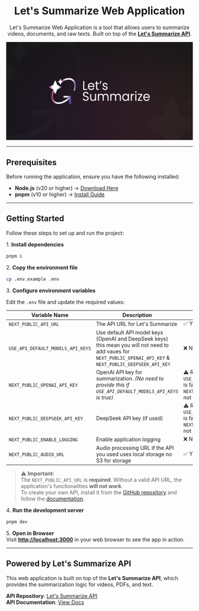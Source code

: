 <div align="center">

<h1>Let's Summarize Web Application</h1>

<p>
  Let's Summarize Web Application is a tool that allows users to summarize videos, documents, and raw texts.
  Built on top of the <strong><a href="https://github.com/letssummarize/api">Let's Summarize API</a></strong>.
</p>

<img src="./assets/thumb.png" alt="Let's Summarize Logo"/>

</div>

---

## Prerequisites

Before running the application, ensure you have the following installed:

- **Node.js** (v20 or higher) → [Download Here](https://nodejs.org/)
- **pnpm** (v10 or higher) → [Install Guide](https://pnpm.io/installation)

---

## Getting Started

Follow these steps to set up and run the project:

1️. **Install dependencies**  

```bash
pnpm i
```

2️. **Copy the environment file**  

```bash
cp .env.example .env
```

3️. **Configure environment variables**  

Edit the `.env` file and update the required values:

| Variable Name | Description | Required | Default Value |
|--------------|-------------|----------|---------------|
| `NEXT_PUBLIC_API_URL` | The API URL for Let's Summarize | ✅ Yes | `http://localhost:3000` |
| `USE_API_DEFAULT_MODELS_API_KEYS` | Use default API model keys (OpenAI and DeepSeek keys) this mean you will not need to add vaues for `NEXT_PUBLIC_OPENAI_API_KEY` & `NEXT_PUBLIC_DEEPSEEK_API_KEY` | ❌ No | `true` |
| `NEXT_PUBLIC_OPENAI_API_KEY` | OpenAI API key for summarization. _(No need to provide this if `USE_API_DEFAULT_MODELS_API_KEYS` is true)_ | ⚠️ Required only if `USE_API_DEFAULT_MODELS_API_KEYS` is false and `NEXT_PUBLIC_DEEPSEEK_API_KEY` is not provided | (empty) | ❌ No |
| `NEXT_PUBLIC_DEEPSEEK_API_KEY` | DeepSeek API key (if used) | ⚠️ Required only if `USE_API_DEFAULT_MODELS_API_KEYS` is false and `NEXT_PUBLIC_OPENAI_API_KEY` is not provided | (empty) |
| `NEXT_PUBLIC_ENABLE_LOGGING` | Enable application logging | ❌ No | false |
| `NEXT_PUBLIC_AUDIO_URL` | Audio processing URL if the API you used uses local storage no S3 for storage | ✅ Yes | `http://localhost:3000` |

> ⚠️ **Important:**  
> The `NEXT_PUBLIC_API_URL` is **required**. Without a valid API URL, the application's functionalities **will not work**.  
> To create your own API, install it from the [GitHub repository](https://github.com/letssummarize/api) and follow the [documentation](https://github.com/letssummarize/api/tree/main/docs/getting-started.md).

4️. **Run the development server**  

```bash
pnpm dev
```

5️. **Open in Browser**  
Visit **[http://localhost:3000](http://localhost:3000)** in your web browser to see the app in action.

---

## Powered by Let's Summarize API

This web application is built on top of the **Let's Summarize API**, which provides the summarization logic for videos, PDFs, and text.

**API Repository**: [Let's Summarize API](https://github.com/letssummarize/api)  
**API Documentation**: [View Docs](https://github.com/letssummarize/api/tree/main/docs)